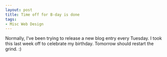 ```yaml
---
layout: post
title: Time off for B-day is done
tags:
- Misc Web Design
---
```

Normally, I've been trying to release a new blog entry every Tuesday.  I took this last week off to celebrate my birthday.  Tomorrow should restart the grind. :)
